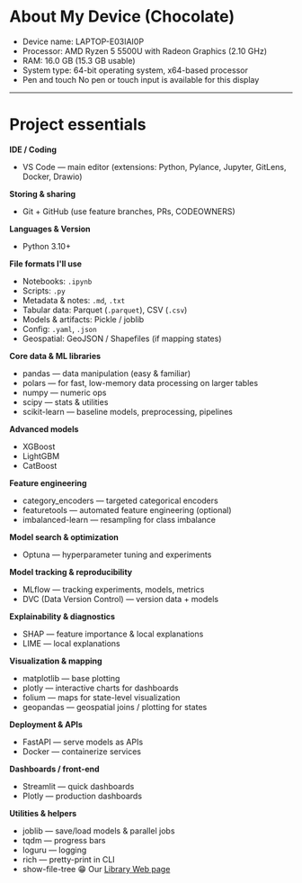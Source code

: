 # About My Device (Chocolate)

- Device name:	LAPTOP-E03IAI0P
- Processor:	AMD Ryzen 5 5500U with Radeon Graphics          (2.10 GHz)
- RAM:	16.0 GB (15.3 GB usable)
- System type:	64-bit operating system, x64-based processor
- Pen and touch	No pen or touch input is available for this display

---

# Project essentials 

**IDE / Coding**

* VS Code — main editor (extensions: Python, Pylance, Jupyter, GitLens, Docker, Drawio)

**Storing & sharing**

* Git + GitHub (use feature branches, PRs, CODEOWNERS)


**Languages & Version**

* Python 3.10+

**File formats I'll use**

* Notebooks: `.ipynb`
* Scripts: `.py`
* Metadata & notes: `.md`, `.txt`
* Tabular data: Parquet (`.parquet`), CSV (`.csv`)
* Models & artifacts: Pickle / joblib 
* Config: `.yaml`, `.json`
* Geospatial: GeoJSON / Shapefiles (if mapping states)

**Core data & ML libraries**

* pandas — data manipulation (easy & familiar)
* polars — for fast, low-memory data processing on larger tables
* numpy — numeric ops
* scipy — stats & utilities
* scikit-learn — baseline models, preprocessing, pipelines

**Advanced models**

* XGBoost
* LightGBM
* CatBoost

**Feature engineering**

* category_encoders — targeted categorical encoders
* featuretools — automated feature engineering (optional)
* imbalanced-learn — resampling for class imbalance

**Model search & optimization**

* Optuna — hyperparameter tuning and experiments

**Model tracking & reproducibility**

* MLflow — tracking experiments, models, metrics
* DVC (Data Version Control) — version data + models 

**Explainability & diagnostics**

* SHAP — feature importance & local explanations
* LIME — local explanations

**Visualization & mapping**

* matplotlib — base plotting
* plotly — interactive charts for dashboards
* folium — maps for state-level visualization
* geopandas — geospatial joins / plotting for states

**Deployment & APIs**

* FastAPI — serve models as APIs
* Docker — containerize services

**Dashboards / front-end**

* Streamlit — quick dashboards
* Plotly — production dashboards

**Utilities & helpers**

* joblib — save/load models & parallel jobs
* tqdm — progress bars
* loguru — logging
* rich — pretty-print in CLI
* show-file-tree 😁 Our [Library Web page](https://rudra-g-23.github.io/show-file-tree/)